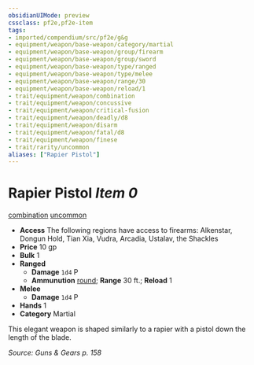 ```yaml
---
obsidianUIMode: preview
cssclass: pf2e,pf2e-item
tags:
- imported/compendium/src/pf2e/g&g
- equipment/weapon/base-weapon/category/martial
- equipment/weapon/base-weapon/group/firearm
- equipment/weapon/base-weapon/group/sword
- equipment/weapon/base-weapon/type/ranged
- equipment/weapon/base-weapon/type/melee
- equipment/weapon/base-weapon/range/30
- equipment/weapon/base-weapon/reload/1
- trait/equipment/weapon/combination
- trait/equipment/weapon/concussive
- trait/equipment/weapon/critical-fusion
- trait/equipment/weapon/deadly/d8
- trait/equipment/weapon/disarm
- trait/equipment/weapon/fatal/d8
- trait/equipment/weapon/finese
- trait/rarity/uncommon
aliases: ["Rapier Pistol"]
---
```

# Rapier Pistol *Item 0*  
[combination](combination-g-g.md)  [uncommon](uncommon.md)  

- **Access** The following regions have access to firearms: Alkenstar, Dongun Hold, Tian Xia, Vudra, Arcadia, Ustalav, the Shackles
- **Price** 10 gp
- **Bulk** 1
- **Ranged**  
  - **Damage** `1d4` P
  - **Ammunution** [round](round-10-g-g.md); **Range** 30 ft.; **Reload** 1
- **Melee**  
  - **Damage** `1d4` P
- **Hands** 1
- **Category** Martial

This elegant weapon is shaped similarly to a rapier with a pistol down the length of the blade.

*Source: Guns & Gears p. 158*
